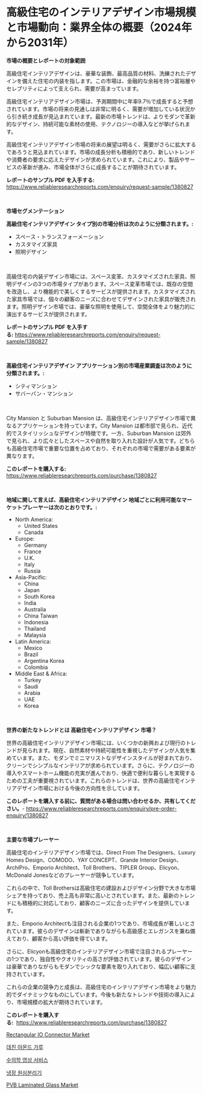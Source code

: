 <p><h1>高級住宅のインテリアデザイン市場規模と市場動向：業界全体の概要（2024年から2031年）</h1></p><p><strong>市場の概要とレポートの対象範囲</strong></p>
<p><p>高級住宅インテリアデザインは、豪華な装飾、最高品質の材料、洗練されたデザインを備えた住宅の内装を指します。この市場は、金融的な余裕を持つ富裕層やセレブリティによって支えられ、需要が高まっています。</p><p>高級住宅インテリアデザイン市場は、予測期間中に年率9.7％で成長すると予想されています。市場の将来の見通しは非常に明るく、需要が増加している状況から引き続き成長が見込まれています。最新の市場トレンドは、よりモダンで革新的なデザイン、持続可能な素材の使用、テクノロジーの導入などが挙げられます。</p><p>高級住宅インテリアデザイン市場の将来の展望は明るく、需要がさらに拡大するであろうと見込まれています。市場の成長分析も積極的であり、新しいトレンドや消費者の要求に応えたデザインが求められています。これにより、製品やサービスの革新が進み、市場全体がさらに成長することが期待されています。</p></p>
<p><strong>レポートのサンプル PDF を入手する:</strong> <a href="https://www.reliableresearchreports.com/enquiry/request-sample/1380827">https://www.reliableresearchreports.com/enquiry/request-sample/1380827</a></p>
<p>&nbsp;</p>
<p><strong>市場セグメンテーション</strong></p>
<p><strong>高級住宅インテリアデザイン タイプ別の市場分析は次のように分類されます。:</strong></p>
<p><ul><li>スペース・トランスフォーメーション</li><li>カスタマイズ家具</li><li>照明デザイン</li></ul></p>
<p>&nbsp;</p>
<p><p>高級住宅の内装デザイン市場には、スペース変革、カスタマイズされた家具、照明デザインの3つの市場タイプがあります。スペース変革市場では、既存の空間を改造し、より機能的で美しくするサービスが提供されます。カスタマイズされた家具市場では、個々の顧客のニーズに合わせてデザインされた家具が販売されます。照明デザイン市場では、豪華な照明を使用して、空間全体をより魅力的に演出するサービスが提供されます。</p></p>
<p><strong>レポートのサンプル PDF を入手する:</strong>&nbsp;<a href="https://www.reliableresearchreports.com/enquiry/request-sample/1380827">https://www.reliableresearchreports.com/enquiry/request-sample/1380827</a></p>
<p>&nbsp;</p>
<p><strong> 高級住宅インテリアデザイン アプリケーション別の市場産業調査は次のように分類されます。:</strong></p>
<p><ul><li>シティマンション</li><li>サバーバン・マンション</li></ul></p>
<p>&nbsp;</p>
<p><p>City Mansion と Suburban Mansion は、高級住宅インテリアデザイン市場で異なるアプリケーションを持っています。City Mansion は都市部で見られ、近代的でスタイリッシュなデザインが特徴です。一方、Suburban Mansion は郊外で見られ、より広々としたスペースや自然を取り入れた設計が人気です。どちらも高級住宅市場で重要な位置を占めており、それぞれの市場で需要がある要素が異なります。</p></p>
<p><strong>このレポートを購入する:</strong>&nbsp; <a href="https://www.reliableresearchreports.com/purchase/1380827">https://www.reliableresearchreports.com/purchase/1380827</a></p>
<p>&nbsp;</p>
<p><strong>地域に関して言えば、高級住宅インテリアデザイン 地域ごとに利用可能なマーケットプレーヤーは次のとおりです。:</strong></p>
<p><ul>
    <li>
        North America:
        <ul>
            <li>United States</li>
            <li>Canada</li>
        </ul>
    </li>
    <li>
        Europe:
        <ul>
            <li>Germany</li>
            <li>France</li>
            <li>U.K.</li>
            <li>Italy</li>
            <li>Russia</li>
        </ul>
    </li>
    <li>
        Asia-Pacific:
        <ul>
            <li>China</li>
            <li>Japan</li>
            <li>South Korea</li>
            <li>India</li>
            <li>Australia</li>
            <li>China Taiwan</li>
            <li>Indonesia</li>
            <li>Thailand</li>
            <li>Malaysia</li>
        </ul>
    </li>
    <li>
        Latin America:
        <ul>
            <li>Mexico</li>
            <li>Brazil</li>
            <li>Argentina Korea</li>
            <li>Colombia</li>
        </ul>
    </li>
    <li>
        Middle East & Africa:
        <ul>
            <li>Turkey</li>
            <li>Saudi</li>
            <li>Arabia</li>
            <li>UAE</li>
            <li>Korea</li>
        </ul>
    </li>
    </ul></p>
<p>&nbsp;</p>
<p><strong>世界の新たなトレンドとは 高級住宅インテリアデザイン 市場？</strong></p>
<p><p>世界の高級住宅インテリアデザイン市場には、いくつかの新興および現行のトレンドが見られます。現在、自然素材や持続可能性を重視したデザインが人気を集めています。また、モダンでミニマリストなデザインスタイルが好まれており、クリーンでシンプルなインテリアが求められています。さらに、テクノロジーの導入やスマートホーム機能の充実が進んでおり、快適で便利な暮らしを実現するための工夫が重要視されています。これらのトレンドは、世界の高級住宅インテリアデザイン市場における今後の方向性を示しています。</p></p>
<p><strong>このレポートを購入する前に、質問がある場合は問い合わせるか、共有してください。</strong>- <a href="https://www.reliableresearchreports.com/enquiry/pre-order-enquiry/1380827">https://www.reliableresearchreports.com/enquiry/pre-order-enquiry/1380827</a></p>
<p>&nbsp;</p>
<p><strong>主要な市場プレーヤー</strong></p>
<p><p>高級住宅のインテリアデザイン市場では、Direct From The Designers、Luxury Homes Design、COMODO、YAY CONCEPT、Grande Interior Design、ArchiPro、Emporio Architect、Toll Brothers、TIPLER Group、Elicyon、McDonald Jonesなどのプレーヤーが競争しています。</p><p>これらの中で、Toll Brothersは高級住宅の建設およびデザイン分野で大きな市場シェアを持っており、売上高も非常に高いとされています。また、最新のトレンドにも積極的に対応しており、顧客のニーズに合ったデザインを提供しています。</p><p>また、Emporio Architectも注目される企業の1つであり、市場成長が著しいとされています。彼らのデザインは斬新でありながらも高級感とエレガンスを兼ね備えており、顧客から高い評価を得ています。</p><p>さらに、Elicyonも高級住宅のインテリアデザイン市場で注目されるプレーヤーの1つであり、独自性やクオリティの高さが評価されています。彼らのデザインは豪華でありながらもモダンでシックな要素を取り入れており、幅広い顧客に支持されています。</p><p>これらの企業の競争力と成長は、高級住宅のインテリアデザイン市場をより魅力的でダイナミックなものにしています。今後も新たなトレンドや技術の導入により、市場規模の拡大が期待されています。</p></p>
<p><strong>このレポートを購入する:</strong>&nbsp;&nbsp;<a href="https://www.reliableresearchreports.com/purchase/1380827">https://www.reliableresearchreports.com/purchase/1380827</a></p>
<p><p><a href="https://medium.com/@vrahul.reportprime/rectangular-io-connector-market-insights-into-market-cagr-market-trends-and-growth-strategies-0314923322ad">Rectangular IO Connector Market</a></p><p><a href="https://medium.com/@axintepreda1/quot-2024-2031-%EA%B8%B0%EA%B0%84%EC%9D%84-%EC%9C%84%ED%95%9C-%EC%98%88%EC%B8%A1%EB%90%9C-blanch-almond-flour-%EC%8B%9C%EC%9E%A5-%EB%8F%99%ED%96%A5-%EB%B0%8F-%EC%8B%9C%EC%9E%A5-%EB%B6%84%EC%84%9D-quot-1c8ac59e7962">데친 아몬드 가루</a></p><p><a href="https://medium.com/@dayanarunolfsdottir/%EC%88%98%EC%9D%98-%EC%9D%B4%EB%AF%B8%EC%A7%95-%EC%84%9C%EB%B9%84%EC%8A%A4-%EC%8B%9C%EC%9E%A5-%EB%B6%84%EC%84%9D-cagr-%EC%8B%9C%EC%9E%A5-%EC%84%B8%EB%B6%84%ED%99%94-%EB%B0%8F-%EC%A0%84-%EC%84%B8%EA%B3%84-%EC%82%B0%EC%97%85-%EA%B0%9C%EC%9A%94-6fd4eacc55eb">수의학 영상 서비스</a></p><p><a href="https://github.com/fernandotryO5lson96765/Market-Research-Report-List-1/blob/main/809203111186.md">냉장 원심분리기</a></p><p><a href="https://butternut-bug-553.notion.site/PVB-Laminated-Glass-Market-Size-Reflecting-a-Forecast-Till-2031-Market-By-Type-By-Application-and--66962b78dea7473fb3f8e40b189b3cb4">PVB Laminated Glass Market</a></p></p>